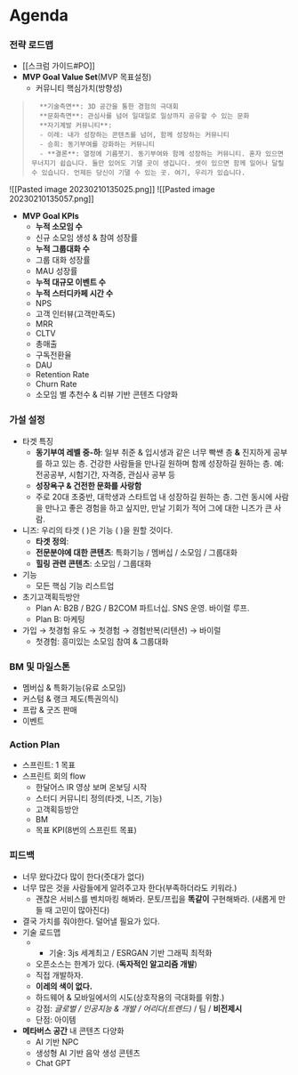 # Agenda
### **전략 로드맵**
- [[스크럼 가이드#PO]]
- **MVP Goal Value Set**(MVP 목표설정)
	- 커뮤니티 핵심가치(방향성)
>		**기술측면**: 3D 공간을 통한 경험의 극대회
>		**문화측면**: 관심사를 넘어 일대일로 일상까지 공유할 수 있는 문화
>		**자기계발 커뮤니티**: 
>		- 이레: 내가 성장하는 콘텐츠를 넘어, 함께 성장하는 커뮤니티
>		- 승희: 동기부여를 강화하는 커뮤니티
>		- **결론**: 열정에 기름붓기. 동기부여와 함께 성장하는 커뮤니티. 혼자 있으면 무너지기 쉽습니다. 둘만 있어도 기댈 곳이 생깁니다. 셋이 있으면 함께 일어나 달릴 수 있습니다. 언제든 당신이 기댈 수 있는 곳. 여기, 우리가 있습니다.

![[Pasted image 20230210135025.png]]
![[Pasted image 20230210135057.png]]
- **MVP Goal KPIs**
	- **누적 소모임 수**
	- 신규 소모임 생성 & 참여 성장률
	- **누적 그룹대화 수**
	- 그룹 대화 성장률
	- MAU 성장률
	- **누적 대규모 이벤트 수**
	- **누적 스터디카페 시간 수**
	- NPS
	- 고객 인터뷰(고객만족도)
	- MRR
	- CLTV
	- 총매출
	- 구독전환율
	- DAU
	- Retention Rate
	- Churn Rate
	- 소모임 별 추천수 & 리뷰 기반 콘텐츠 다양화

### 가설 설정
- 타겟 특징
	- **동기부여 레벨 중-하**: 일부 취준 & 입시생과 같은 너무 빡쌘 층 **&** 진지하게 공부를 하고 있는 층. 건강한 사람들을 만나길 원하며 함께 성장하길 원하는 층.
	  예: 전공공부, 시험기간, 자격증, 관심사 공부 등
	- **성장욕구 & 건전한 문화를 사랑함**
	- 주로 20대 초중반, 대학생과 스타트업 내 성장하길 원하는 층. 그런 동시에 사람을 만나고 좋은 경험을 하고 싶지만, 만날 기회가 적어 그에 대한 니즈가 큰 사람. 
- 니즈: 우리의 타겟 (  )은 기능 (  )을 원할 것이다.
	- **타겟 정의**: 
	- **전문분야에 대한 콘텐츠**: 특화기능 / 멤버십 / 소모임 / 그룹대화
	- **힐링 관련 콘텐츠**: 소모임 / 그룹대화
- 기능
	- 모든 핵심 기능 리스트업
- 초기고객획득방안
	- Plan A: B2B / B2G / B2COM 파트너십. SNS 운영. 바이럴 루프.
	- Plan B: 마케팅
- 가입 → 첫경험 유도 → 첫경험 → 경험반복(리텐션) → 바이럴
	- 첫경험: 흥미있는 소모임 참여 & 그룹대화

### BM 및 마일스톤
- 멤버십 & 특화기능(유료 소모임)
- 커스텀 & 랭크 제도(특권의식)
- 프랍 & 굿즈 판매
- 이벤트

### Action Plan
- 스프린트: 1 목표
- 스프린트 회의 flow
	- 한달어스 IR 영상 보며 온보딩 시작
	- 스터디 커뮤니티 정의(타겟, 니즈, 기능)
	- 고객획등방안
	- BM
	- 목표 KPI(8번의 스프린트 목표)

### 피드백 
- 너무 왔다갔다 많이 한다(줏대가 없다)
- 너무 많은 것을 사람들에게 알려주고자 한다(부족하더라도 키워라.)
	- 괜찮은 서비스를 벤치마킹 해봐라. 문토/프립을 **똑같이** 구현해봐라. (새롭게 만들 때 고민이 많아진다)
- 결국 가치를 줘야한다. 덜어낼 필요가 있다.
- 기술 로드맵
	- + 기술: 3js 세계최고 / ESRGAN 기반 그래픽 최적화
	- 오픈소스는 한계가 있다. (**독자적인 알고리즘 개발**)
	- 직접 개발하자. 
	- **이레의 색이 없다.**
	- 하드웨어 & 모바일에서의 시도(상호작용의 극대화를 위함.)
	- 강점: *글로벌 / 인공지능 & 개발 / 어리다(트렌드)* / 팀 / **비전제시** 
	- 단점: 아이템 
- **메타버스 공간** 내 콘텐츠 다양화
	- AI 기반 NPC
	- 생성형 AI 기반 음악 생성 콘텐츠
	- Chat GPT